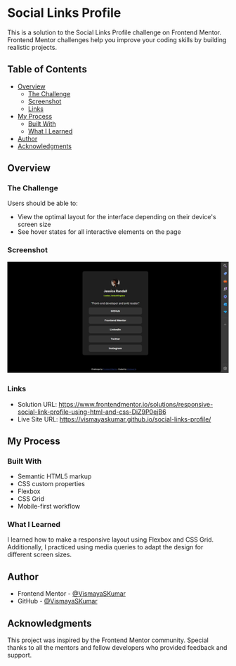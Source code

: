 # Social Links Profile

This is a solution to the Social Links Profile challenge on Frontend Mentor. Frontend Mentor challenges help you improve your coding skills by building realistic projects.

## Table of Contents

- [Overview](#overview)
  - [The Challenge](#the-challenge)
  - [Screenshot](#screenshot)
  - [Links](#links)
- [My Process](#my-process)
  - [Built With](#built-with)
  - [What I Learned](#what-i-learned)
- [Author](#author)
- [Acknowledgments](#acknowledgments)

## Overview

### The Challenge

Users should be able to:

- View the optimal layout for the interface depending on their device's screen size
- See hover states for all interactive elements on the page

### Screenshot

![Screenshot](./social-links-profile-ss.png)

### Links

- Solution URL: https://www.frontendmentor.io/solutions/responsive-social-link-profile-using-html-and-css-DiZ9P0ejB6
- Live Site URL:  https://vismayaskumar.github.io/social-links-profile/

## My Process

### Built With

- Semantic HTML5 markup
- CSS custom properties
- Flexbox
- CSS Grid
- Mobile-first workflow

### What I Learned

I learned how to make a responsive layout using Flexbox and CSS Grid. Additionally, I practiced using media queries to adapt the design for different screen sizes.

## Author

- Frontend Mentor - [@VismayaSKumar](https://www.frontendmentor.io/profile/VismayaSKumar)
- GitHub - [@VismayaSKumar](https://github.com/VismayaSKumar)

## Acknowledgments

This project was inspired by the Frontend Mentor community. Special thanks to all the mentors and fellow developers who provided feedback and support.
